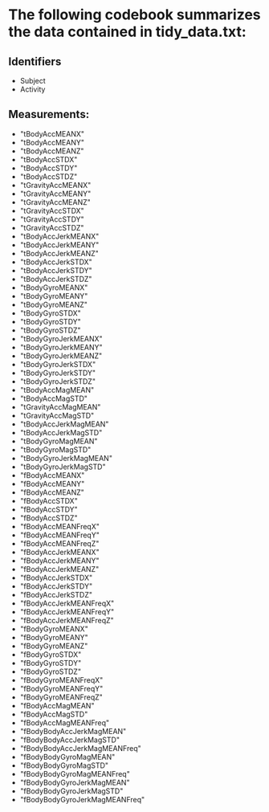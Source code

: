 # The following codebook summarizes the data contained in tidy_data.txt:

## Identifiers
  - Subject
  - Activity
  
## Measurements:
 - "tBodyAccMEANX"                
 - "tBodyAccMEANY"               
 - "tBodyAccMEANZ"                
 - "tBodyAccSTDX"                
 - "tBodyAccSTDY"                 
 - "tBodyAccSTDZ"                
 - "tGravityAccMEANX"             
 - "tGravityAccMEANY"            
 - "tGravityAccMEANZ"             
 - "tGravityAccSTDX"             
 - "tGravityAccSTDY"              
 - "tGravityAccSTDZ"             
 - "tBodyAccJerkMEANX"            
 - "tBodyAccJerkMEANY"           
 - "tBodyAccJerkMEANZ"            
 - "tBodyAccJerkSTDX"            
 - "tBodyAccJerkSTDY"              
 - "tBodyAccJerkSTDZ"            
 - "tBodyGyroMEANX"               
 - "tBodyGyroMEANY"              
 - "tBodyGyroMEANZ"               
 - "tBodyGyroSTDX"               
 - "tBodyGyroSTDY"                
 - "tBodyGyroSTDZ"               
 - "tBodyGyroJerkMEANX"           
 - "tBodyGyroJerkMEANY"          
 - "tBodyGyroJerkMEANZ"           
 - "tBodyGyroJerkSTDX"           
 - "tBodyGyroJerkSTDY"            
 - "tBodyGyroJerkSTDZ"           
 - "tBodyAccMagMEAN"              
 - "tBodyAccMagSTD"              
 - "tGravityAccMagMEAN"           
 - "tGravityAccMagSTD"           
 - "tBodyAccJerkMagMEAN"          
 - "tBodyAccJerkMagSTD"          
 - "tBodyGyroMagMEAN"             
 - "tBodyGyroMagSTD"             
 - "tBodyGyroJerkMagMEAN"         
 - "tBodyGyroJerkMagSTD"         
 - "fBodyAccMEANX"                
 - "fBodyAccMEANY"               
 - "fBodyAccMEANZ"                
 - "fBodyAccSTDX"                
 - "fBodyAccSTDY"                 
 - "fBodyAccSTDZ"                
 - "fBodyAccMEANFreqX"            
 - "fBodyAccMEANFreqY"           
 - "fBodyAccMEANFreqZ"            
 - "fBodyAccJerkMEANX"           
 - "fBodyAccJerkMEANY"            
 - "fBodyAccJerkMEANZ"           
 - "fBodyAccJerkSTDX"             
 - "fBodyAccJerkSTDY"            
 - "fBodyAccJerkSTDZ"             
 - "fBodyAccJerkMEANFreqX"       
 - "fBodyAccJerkMEANFreqY"        
 - "fBodyAccJerkMEANFreqZ"       
 - "fBodyGyroMEANX"               
 - "fBodyGyroMEANY"              
 - "fBodyGyroMEANZ"              
 - "fBodyGyroSTDX"               
 - "fBodyGyroSTDY"                
 - "fBodyGyroSTDZ"               
 - "fBodyGyroMEANFreqX"           
 - "fBodyGyroMEANFreqY"          
 - "fBodyGyroMEANFreqZ"           
 - "fBodyAccMagMEAN"             
 - "fBodyAccMagSTD"               
 - "fBodyAccMagMEANFreq"         
 - "fBodyBodyAccJerkMagMEAN"      
 - "fBodyBodyAccJerkMagSTD"      
 - "fBodyBodyAccJerkMagMEANFreq"  
 - "fBodyBodyGyroMagMEAN"        
 - "fBodyBodyGyroMagSTD"          
 - "fBodyBodyGyroMagMEANFreq"    
 - "fBodyBodyGyroJerkMagMEAN"     
 - "fBodyBodyGyroJerkMagSTD"     
 - "fBodyBodyGyroJerkMagMEANFreq"
